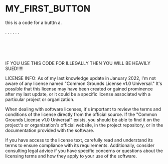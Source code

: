# MY_FIRST_BUTTON
this is a code for a butttn a.

.
.
.
.
.
. <br> <br> <br> <br> <br>


IF YOU USE THIS CODE FOR ILLEGALLY THEN YOU WILL BE HEAVILY SUED!!!!!


LICENSE INFO:
As of my last knowledge update in January 2022, I'm not aware of any license named "Common Grounds License v1.0 Universal." It's possible that this license may have been created or gained prominence after my last update, or it could be a specific license associated with a particular project or organization.

When dealing with software licenses, it's important to review the terms and conditions of the license directly from the official source. If the "Common Grounds License v1.0 Universal" exists, you should be able to find it on the project's or organization's official website, in the project repository, or in the documentation provided with the software.

If you have access to the license text, carefully read and understand its terms to ensure compliance with its requirements. Additionally, consider consulting legal advice if you have specific concerns or questions about the licensing terms and how they apply to your use of the software.
